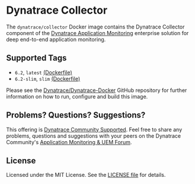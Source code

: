# Dynatrace Collector

The `dynatrace/collector` Docker image contains the Dynatrace Collector component of the [Dynatrace Application Monitoring](http://www.dynatrace.com/docker) enterprise solution for deep end-to-end application monitoring.

## Supported Tags

- `6.2`, `latest` [(Dockerfile)](https://github.com/Dynatrace/Dynatrace-Docker/blob/master/Dynatrace-Collector/Dockerfile)
- `6.2-slim`, `slim` [(Dockerfile)](https://github.com/Dynatrace/Dynatrace-Docker/blob/master/Dynatrace-Collector/Dockerfile.slim)

Please see the [Dynatrace/Dynatrace-Docker](https://github.com/Dynatrace/Dynatrace-Docker/tree/master/Dynatrace-Collector) GitHub repository for further information on how to run, configure and build this image.

## Problems? Questions? Suggestions?

This offering is [Dynatrace Community Supported](https://community.dynatrace.com/community/display/DL/Support+Levels#SupportLevels-Communitysupported/NotSupportedbyDynatrace(providedbyacommunitymember)). Feel free to share any problems, questions and suggestions with your peers on the Dynatrace Community's [Application Monitoring & UEM Forum](https://answers.dynatrace.com/spaces/146/index.html).

## License

Licensed under the MIT License. See the [LICENSE file](https://github.com/Dynatrace/Dynatrace-Docker/blob/master/LICENSE) for details.